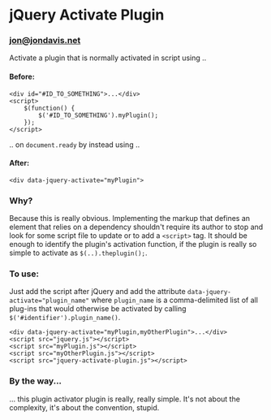 # jQuery Activate Plugin
### jon@jondavis.net
Activate a plugin that is normally activated in script using ..

#### Before:
    <div id="#ID_TO_SOMETHING">...</div>
    <script>
        $(function() {
            $('#ID_TO_SOMETHING').myPlugin();
        });
    </script>
    
.. on `document.ready` by instead using ..

#### After:
    <div data-jquery-activate="myPlugin">
    
### Why?
Because this is really obvious. Implementing the markup that defines an element that relies on a dependency shouldn't require its author to stop and look for some script file to update or to add a `<script>` tag. It should be enough to identify the plugin's activation function, if the plugin is really so simple to activate as `$(..).theplugin();`.
### To use:
Just add the script after jQuery and add the attribute `data-jquery-activate="plugin_name"` where `plugin_name` is a comma-delimited list of all plug-ins that would otherwise be activated by calling `$('#identifier').plugin_name()`.

    <div data-jquery-activate="myPlugin,myOtherPlugin">...</div>
    <script src="jquery.js"></script>
    <script src="myPlugin.js"></script>
    <script src="myOtherPlugin.js"></script>
    <script src="jquery-activate-plugin.js"></script>
### By the way...
... this plugin activator plugin is really, really simple. It's not about the complexity, it's about the convention, stupid.
